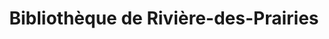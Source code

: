 ---
title: 'Bibliothèque de Rivière-des-Prairies'
icon: library
address: '9001 Boulevard Perras, Montréal, QC H1E 3J7'
area: Rivière-des-Prairies–Pointe-aux-Trembles
---